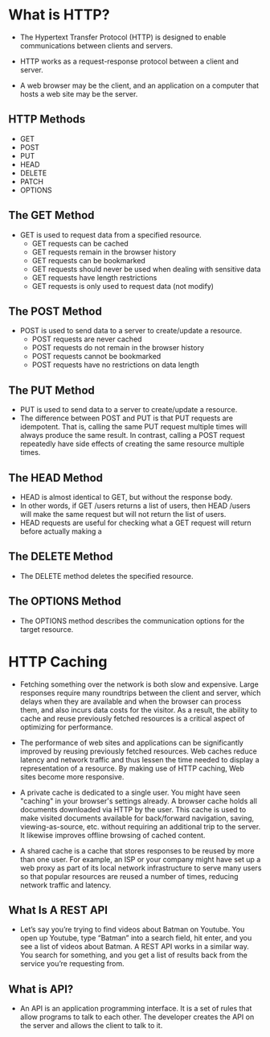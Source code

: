 # What is HTTP?
* The Hypertext Transfer Protocol (HTTP) is designed to enable communications between clients and servers.

* HTTP works as a request-response protocol between a client and server.

* A web browser may be the client, and an application on a computer that hosts a web site may be the server.

## HTTP Methods
* GET
* POST
* PUT
* HEAD
* DELETE
* PATCH
* OPTIONS

## The GET Method
* GET is used to request data from a specified resource.
  * GET requests can be cached
  * GET requests remain in the browser history
  * GET requests can be bookmarked
  * GET requests should never be used when dealing with sensitive data
  * GET requests have length restrictions
  * GET requests is only used to request data (not modify)
  
## The POST Method
* POST is used to send data to a server to create/update a resource.
  * POST requests are never cached
  * POST requests do not remain in the browser history
  * POST requests cannot be bookmarked
  * POST requests have no restrictions on data length

## The PUT Method
* PUT is used to send data to a server to create/update a resource.
* The difference between POST and PUT is that PUT requests are idempotent. That is, calling the same PUT request multiple times will always produce the same result. In contrast, calling a POST request repeatedly have side effects of creating the same resource multiple times.
## The HEAD Method
* HEAD is almost identical to GET, but without the response body.
* In other words, if GET /users returns a list of users, then HEAD /users will make the same request but will not return the list of users.
* HEAD requests are useful for checking what a GET request will return before actually making a 

## The DELETE Method
* The DELETE method deletes the specified resource.
 
## The OPTIONS Method
* The OPTIONS method describes the communication options for the target resource.

# HTTP Caching
* Fetching something over the network is both slow and expensive. Large responses require many roundtrips between the client and server, which delays when they are available and when the browser can process them, and also incurs data costs for the visitor. As a result, the ability to cache and reuse previously fetched resources is a critical aspect of optimizing for performance.
* The performance of web sites and applications can be significantly improved by reusing previously fetched resources. Web caches reduce latency and network traffic and thus lessen the time needed to display a representation of a resource. By making use of HTTP caching, Web sites become more responsive.

* A private cache is dedicated to a single user. You might have seen "caching" in your browser's settings already. A browser cache holds all documents downloaded via HTTP by the user. This cache is used to make visited documents available for back/forward navigation, saving, viewing-as-source, etc. without requiring an additional trip to the server. It likewise improves offline browsing of cached content.

* A shared cache is a cache that stores responses to be reused by more than one user. For example, an ISP or your company might have set up a web proxy as part of its local network infrastructure to serve many users so that popular resources are reused a number of times, reducing network traffic and latency.

## What Is A REST API
* Let’s say you’re trying to find videos about Batman on Youtube. You open up Youtube, type “Batman” into a search field, hit enter, and you see a list of videos about Batman. A REST API works in a similar way. You search for something, and you get a list of results back from the service you’re requesting from.
## What is API?
* An API is an application programming interface. It is a set of rules that allow programs to talk to each other. The developer creates the API on the server and allows the client to talk to it.






